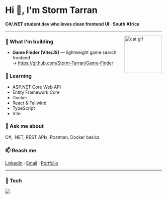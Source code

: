 # Hi 👋, I'm Storm Tarran

**C#/.NET student dev who loves clean frontend UI · South Africa**

---
<img align="right" src="https://media.tenor.com/1SXIh2VpnhQAAAAi/cat.gif" height="120" alt="cat gif" />

### 🔭 What I'm building
- **Game Finder (Vite/JS)** — lightweight game search frontend  
  → https://github.com/Storm-Tarran/Game-Finder

### 🌱 Learning
- ASP.NET Core Web API
- Entity Framework Core
- Docker
- React & Tailwind
- TypeScript
- Vite

### 💬 Ask me about
C#, .NET, REST APIs, Postman, Docker basics

### 📫 Reach me
[LinkedIn](https://www.linkedin.com/in/storm-tarran-21a112374/) ·
[Email](mailto:tarrans14@gmail.com) ·
[Portfolio](https://storm-tarran.github.io/Storm-Tarran-Portfolio-Website/)



---

### 🧰 Tech
<p>
  <img src="https://skillicons.dev/icons?i=cs,dotnet,js,java,python,ts,react,tailwind,html,css,nodejs,express,postgres,mysql,mongodb,docker,postman,git,github&perline=10" />
</p>



